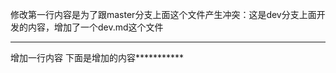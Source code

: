 修改第一行内容是为了跟master分支上面这个文件产生冲突：这是dev分支上面开发的内容，增加了一个dev.md这个文件
********************************************
增加一行内容
下面是增加的内容***********
